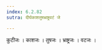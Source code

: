```yaml
---
index: 6.2.82
sutra: दीर्घकाशतुषभ्राष्ट्रवटं जे

---
```

 कुटीजः । काशजः । तुषजः । भ्राष्ट्रजः । वटजः ।